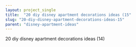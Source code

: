 ```yaml
---
layout: project_single
title:  "20 diy disney apartment decorations ideas (15"
slug: "20-diy-disney-apartment-decorations-ideas-15"
parent: "disney-apartment-ideas"
---
```

20 diy disney apartment decorations ideas (14)